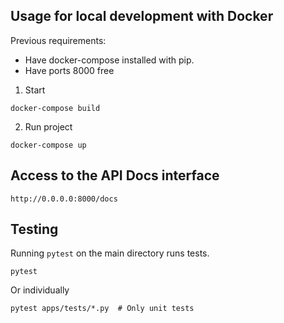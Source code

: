 ## Usage for local development with Docker

Previous requirements:

- Have docker-compose installed with pip.
- Have ports 8000 free

1. Start
```
docker-compose build
```

2. Run project

```
docker-compose up
```

## Access to the API Docs interface

```
http://0.0.0.0:8000/docs
```

## Testing

Running `pytest` on the main directory runs tests.

    pytest

Or individually

    pytest apps/tests/*.py  # Only unit tests
